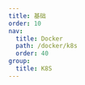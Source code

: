 ```yaml
---
title: 基础
order: 10
nav:
  title: Docker
  path: /docker/k8s
  order: 40
group:
  title: K8S
---
```


